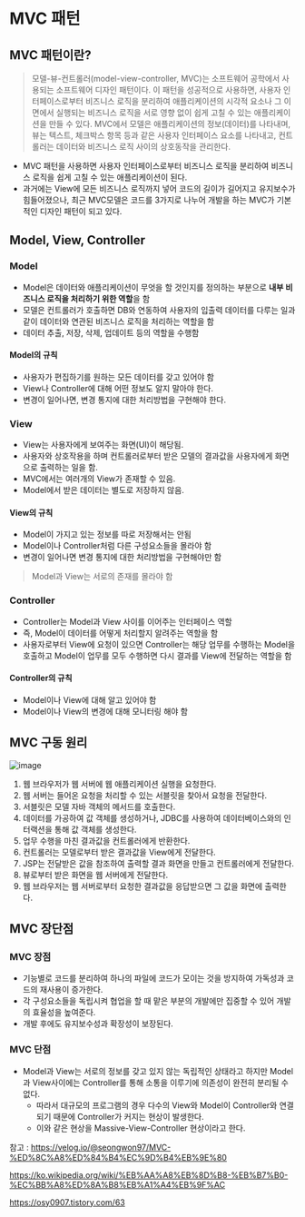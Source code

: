 # MVC 패턴

## MVC 패턴이란?

> 모델-뷰-컨트롤러(model-view-controller, MVC)는 소프트웨어 공학에서 사용되는 소프트웨어 디자인 패턴이다. 이 패턴을 성공적으로 사용하면, 
> 사용자 인터페이스로부터 비즈니스 로직을 분리하여 애플리케이션의 시각적 요소나 그 이면에서 실행되는 비즈니스 로직을 서로 영향 없이 쉽게 고칠 수 있는 애플리케이션을 만들 수 있다. 
> MVC에서 모델은 애플리케이션의 정보(데이터)를 나타내며, 뷰는 텍스트, 체크박스 항목 등과 같은 사용자 인터페이스 요소를 나타내고, 
> 컨트롤러는 데이터와 비즈니스 로직 사이의 상호동작을 관리한다.


* MVC 패턴을 사용하면 사용자 인터페이스로부터 비즈니스 로직을 분리하여 비즈니스 로직을 쉽게 고칠 수 있는 애플리케이션이 된다.
* 과거에는 View에 모든 비즈니스 로직까지 넣어 코드의 길이가 길어지고 유지보수가 힘들어졌으나, 최근 MVC모델은 코드를 3가지로 나누어 개발을 하는 MVC가 기본적인 디자인 패턴이 되고 있다.

## Model, View, Controller

### Model
* Model은 데이터와 애플리케이션이 무엇을 할 것인지를 정의하는 부분으로 **내부 비즈니스 로직을 처리하기 위한 역할**을 함
* 모델은 컨트롤러가 호출하면 DB와 연동하여 사용자의 입출력 데이터를 다루는 일과 같이 데이터와 연관된 비즈니스 로직을 처리하는 역할을 함
* 데이터 추출, 저장, 삭제, 업데이트 등의 역할을 수행함

#### Model의 규칙
* 사용자가 편집하기를 원하는 모든 데이터를 갖고 있어야 함
* View나 Controller에 대해 어떤 정보도 알지 말아야 한다.
* 변경이 일어나면, 변경 통지에 대한 처리방법을 구현해야 한다.


### View
* View는 사용자에게 보여주는 화면(UI)이 해당됨.
* 사용자와 상호작용을 하며 컨트롤러로부터 받은 모델의 결과값을 사용자에게 화면으로 출력하는 일을 함.
* MVC에서는 여러개의 View가 존재할 수 있음.
* Model에서 받은 데이터는 별도로 저장하지 않음.

#### View의 규칙
* Model이 가지고 있는 정보를 따로 저장해서는 안됨
* Model이나 Controller처럼 다른 구성요소들을 몰라야 함
* 변경이 일어나면 변경 통지에 대한 처리방법을 구현해야만 함

> Model과 View는 서로의 존재를 몰라야 함

### Controller
* Controller는 Model과 View 사이를 이어주는 인터페이스 역할
* 즉, Model이 데이터를 어떻게 처리할지 알려주는 역할을 함
* 사용자로부터 View에 요청이 있으면 Controller는 해당 업무를 수행하는 Model을 호출하고 Model이 업무를 모두 수행하면 다시 결과를 View에 전달하는 역할을 함

#### Controller의 규칙
* Model이나 View에 대해 알고 있어야 함
* Model이나 View의 변경에 대해 모니터링 해야 함


## MVC 구동 원리

![image](https://user-images.githubusercontent.com/36829127/178463322-2485efaf-d773-4833-a0da-783e79ed3d57.png)


1. 웹 브라우저가 웹 서버에 웹 애플리케이션 실행을 요청한다.
2. 웹 서버는 들어온 요청을 처리할 수 있는 서블릿을 찾아서 요청을 전달한다.
3. 서블릿은 모델 자바 객체의 메서드를 호출한다.
4. 데이터를 가공하여 값 객체를 생성하거나, JDBC를 사용하여 데이터베이스와의 인터랙션을 통해 값 객체를 생성한다.
5. 업무 수행을 마친 결과값을 컨트롤러에게 반환한다.
6. 컨트롤러는 모델로부터 받은 결과값을 View에게 전달한다.
7. JSP는 전달받은 값을 참조하여 출력할 결과 화면을 만들고 컨트롤러에게 전달한다.
8. 뷰로부터 받은 화면을 웹 서버에게 전달한다.
9. 웹 브라우저는 웹 서버로부터 요청한 결과값을 응답받으면 그 값을 화면에 출력한다.

## MVC 장단점

### MVC 장점

* 기능별로 코드를 분리하여 하나의 파일에 코드가 모이는 것을 방지하여 가독성과 코드의 재사용이 증가한다.
* 각 구성요소들을 독립시켜 협업을 할 때 맡은 부분의 개발에만 집중할 수 있어 개발의 효율성을 높여준다. 
* 개발 후에도 유지보수성과 확장성이 보장된다.


### MVC 단점
* Model과 View는 서로의 정보를 갖고 있지 않는 독립적인 상태라고 하지만 Model과 View사이에는 Controller를 통해 소통을 이루기에 의존성이 완전히 분리될 수 없다.
  * 따라서 대규모의 프로그램의 경우 다수의 View와 Model이 Controller와 연결되기 때문에 Controller가 커지는 현상이 발생한다.
  * 이와 같은 현상을 Massive-View-Controller 현상이라고 한다.


참고 :
https://velog.io/@seongwon97/MVC-%ED%8C%A8%ED%84%B4%EC%9D%B4%EB%9E%80

https://ko.wikipedia.org/wiki/%EB%AA%A8%EB%8D%B8-%EB%B7%B0-%EC%BB%A8%ED%8A%B8%EB%A1%A4%EB%9F%AC

https://osy0907.tistory.com/63

